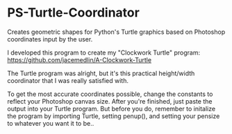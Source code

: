 # PS-Turtle-Coordinator
Creates geometric shapes for Python's Turtle graphics based on Photoshop coordinates input by the user.

I developed this program to create my "Clockwork Turtle" program: https://github.com/jacemedlin/A-Clockwork-Turtle

The Turtle program was alright, but it's this practical height/width coordinator that I was really satisfied with.

To get the most accurate coordinates possible, change the constants to reflect your Photoshop canvas size. After you're finished,
just paste the output into your Turtle program. But before you do, remember to initalize the program by importing Turtle, setting penup(), and setting your pensize to whatever you want it to be..
